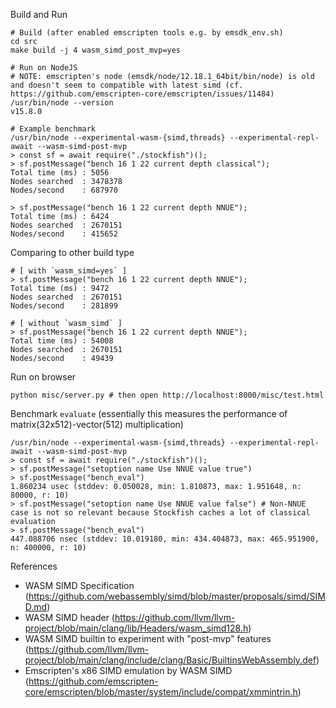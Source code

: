 Build and Run

```
# Build (after enabled emscripten tools e.g. by emsdk_env.sh)
cd src
make build -j 4 wasm_simd_post_mvp=yes

# Run on NodeJS
# NOTE: emscripten's node (emsdk/node/12.18.1_64bit/bin/node) is old and doesn't seem to compatible with latest simd (cf. https://github.com/emscripten-core/emscripten/issues/11484)
/usr/bin/node --version
v15.8.0

# Example benchmark
/usr/bin/node --experimental-wasm-{simd,threads} --experimental-repl-await --wasm-simd-post-mvp
> const sf = await require("./stockfish")();
> sf.postMessage("bench 16 1 22 current depth classical");
Total time (ms) : 5056
Nodes searched  : 3478378
Nodes/second    : 687970

> sf.postMessage("bench 16 1 22 current depth NNUE");
Total time (ms) : 6424
Nodes searched  : 2670151
Nodes/second    : 415652
```

Comparing to other build type

```
# [ with `wasm_simd=yes` ]
> sf.postMessage("bench 16 1 22 current depth NNUE");
Total time (ms) : 9472
Nodes searched  : 2670151
Nodes/second    : 281899

# [ without `wasm_simd` ]
> sf.postMessage("bench 16 1 22 current depth NNUE");
Total time (ms) : 54008
Nodes searched  : 2670151
Nodes/second    : 49439
```

Run on browser

```
python misc/server.py # then open http://localhost:8000/misc/test.html
```

Benchmark `evaluate` (essentially this measures the performance of matrix(32x512)-vector(512) multiplication)

```
/usr/bin/node --experimental-wasm-{simd,threads} --experimental-repl-await --wasm-simd-post-mvp
> const sf = await require("./stockfish")();
> sf.postMessage("setoption name Use NNUE value true")
> sf.postMessage("bench_eval")
1.860234 usec (stddev: 0.050028, min: 1.810873, max: 1.951648, n: 80000, r: 10)
> sf.postMessage("setoption name Use NNUE value false") # Non-NNUE case is not so relevant because Stockfish caches a lot of classical evaluation
> sf.postMessage("bench_eval")
447.088706 nsec (stddev: 10.019180, min: 434.404873, max: 465.951900, n: 400000, r: 10)
```

References

- WASM SIMD Specification (https://github.com/webassembly/simd/blob/master/proposals/simd/SIMD.md)
- WASM SIMD header (https://github.com/llvm/llvm-project/blob/main/clang/lib/Headers/wasm_simd128.h)
- WASM SIMD builtin to experiment with "post-mvp" features (https://github.com/llvm/llvm-project/blob/main/clang/include/clang/Basic/BuiltinsWebAssembly.def)
- Emscripten's x86 SIMD emulation by WASM SIMD (https://github.com/emscripten-core/emscripten/blob/master/system/include/compat/xmmintrin.h)
